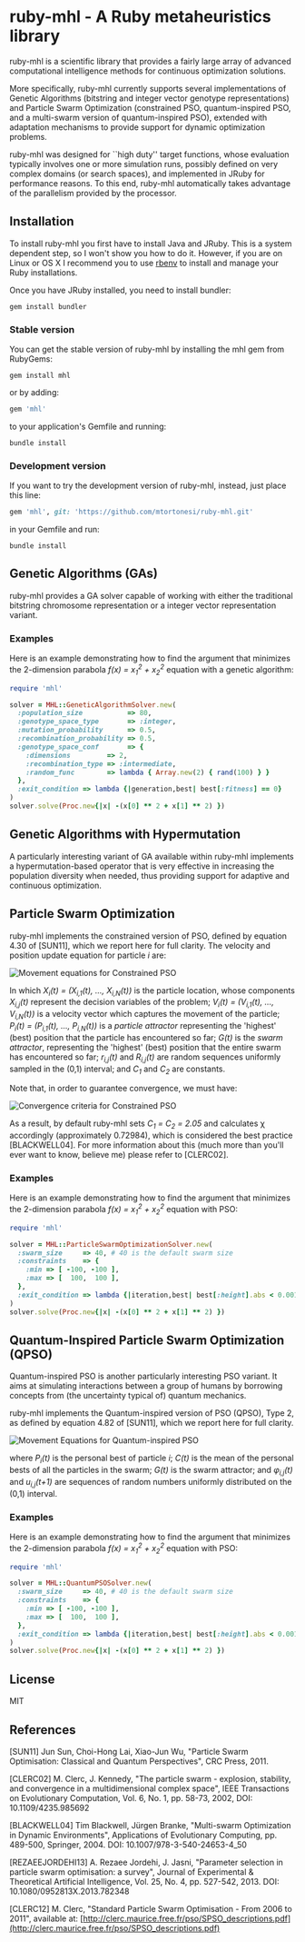 # ruby-mhl - A Ruby metaheuristics library

ruby-mhl is a scientific library that provides a fairly large array of advanced
computational intelligence methods for continuous optimization solutions.

More specifically, ruby-mhl currently supports several implementations of
Genetic Algorithms (bitstring and integer vector genotype representations) and
Particle Swarm Optimization (constrained PSO, quantum-inspired PSO, and a
multi-swarm version of quantum-inspired PSO), extended with adaptation 
mechanisms to provide support for dynamic optimization problems.

ruby-mhl was designed for ``high duty'' target functions, whose evaluation
typically involves one or more simulation runs, possibly defined on very
complex domains (or search spaces), and implemented in JRuby for performance
reasons. To this end, ruby-mhl automatically takes advantage of the parallelism
provided by the processor.


## Installation

To install ruby-mhl you first have to install Java and JRuby. This is a system
dependent step, so I won't show you how to do it. However, if you are on Linux
or OS X I recommend you to use [rbenv](https://github.com/rbenv/rbenv) to
install and manage your Ruby installations.

Once you have JRuby installed, you need to install bundler:

    gem install bundler


### Stable version

You can get the stable version of ruby-mhl by installing the mhl gem from
RubyGems:

    gem install mhl

or by adding:

```ruby
gem 'mhl'
```

to your application's Gemfile and running:

    bundle install

### Development version

If you want to try the development version of ruby-mhl, instead, just place
this line:

```ruby
gem 'mhl', git: 'https://github.com/mtortonesi/ruby-mhl.git'
```

in your Gemfile and run:

    bundle install


## Genetic Algorithms (GAs)

ruby-mhl provides a GA solver capable of working with either the traditional
bitstring chromosome representation or a integer vector representation variant.

### Examples

Here is an example demonstrating how to find the argument that minimizes the
2-dimension parabola _f(x) = x<sub>1</sub><sup>2</sup> +
x<sub>2</sub><sup>2</sup>_ equation with a genetic algorithm:

```ruby
require 'mhl'

solver = MHL::GeneticAlgorithmSolver.new(
  :population_size           => 80,
  :genotype_space_type       => :integer,
  :mutation_probability      => 0.5,
  :recombination_probability => 0.5,
  :genotype_space_conf       => {
    :dimensions         => 2,
    :recombination_type => :intermediate,
    :random_func        => lambda { Array.new(2) { rand(100) } }
  },
  :exit_condition => lambda {|generation,best| best[:fitness] == 0}
)
solver.solve(Proc.new{|x| -(x[0] ** 2 + x[1] ** 2) })
```
## Genetic Algorithms with Hypermutation

A particularly interesting variant of GA available within ruby-mhl implements a
hypermutation-based operator that is very effective in increasing the
population diversity when needed, thus providing support for adaptive and
continuous optimization.


## Particle Swarm Optimization

ruby-mhl implements the constrained version of PSO, defined by equation 4.30 of
[SUN11], which we report here for full clarity. The velocity and position
update equation for particle _i_ are:

<!--
```latex
\begin{aligned}
    V_{i,j}(t+1) =& \; \chi [ V_{i,j}(t) + \\
                  & \quad C_1 * r_{i,j}(t) * (P_{i,j}(t) - X_{i,j}(t)) + \\
                  & \quad C_2 * R_{i,j}(t) * (G_j(t) - X_{i,j}(t)) ] \\
    X_{i,j}(t+1) =& \; X_{i,j}(t) + V_{i,j}(t+1)
\end{aligned}
```
-->

![Movement equations for Constrained PSO](http://mathurl.com/z9zxe8q.png)

In which _X<sub>i</sub>(t) = (X<sub>i,1</sub>(t), ..., X<sub>i,N</sub>(t))_ is
the particle location, whose components _X<sub>i,j</sub>(t)_ represent the
decision variables of the problem; _V<sub>i</sub>(t) = (V<sub>i,1</sub>(t),
..., V<sub>i,N</sub>(t))_ is a velocity vector which captures the movement of
the particle; _P<sub>i</sub>(t) = (P<sub>i,1</sub>(t), ...,
P<sub>i,N</sub>(t))_ is a _particle attractor_ representing the 'highest'
(best) position that the particle has encountered so far; _G(t)_ is the _swarm
attractor_, representing the 'highest' (best) position that the entire swarm
has encountered so far; _r<sub>i,j</sub>(t)_ and _R<sub>i,j</sub>(t)_ are
random sequences uniformly sampled in the (0,1) interval; and _C<sub>1</sub>_
and _C<sub>2</sub>_ are constants.

Note that, in order to guarantee convergence, we must have:

<!--
```latex
\begin{aligned}
    \phi =& C_1 + C_2 > 4\\
    \chi =& \frac{2}{\lvert 2-\phi-\sqrt{\phi^2-4\phi} \rvert}
\end{aligned}
```
-->

![Convergence criteria for Constrained PSO](http://mathurl.com/zjakqww.png)

As a result, by default ruby-mhl sets _C<sub>1</sub> = C<sub>2</sub> = 2.05_
and calculates &chi; accordingly (approximately 0.72984), which is considered
the best practice [BLACKWELL04]. For more information about this (much more
than you'll ever want to know, believe me) please refer to [CLERC02].

### Examples

Here is an example demonstrating how to find the argument that minimizes the
2-dimension parabola _f(x) = x<sub>1</sub><sup>2</sup> +
x<sub>2</sub><sup>2</sup>_ equation with PSO:

```ruby
require 'mhl'

solver = MHL::ParticleSwarmOptimizationSolver.new(
  :swarm_size     => 40, # 40 is the default swarm size
  :constraints    => {
    :min => [ -100, -100 ],
    :max => [  100,  100 ],
  },
  :exit_condition => lambda {|iteration,best| best[:height].abs < 0.001 },
)
solver.solve(Proc.new{|x| -(x[0] ** 2 + x[1] ** 2) })
```


## Quantum-Inspired Particle Swarm Optimization (QPSO)

Quantum-inspired PSO is another particularly interesting PSO variant. It aims
at simulating interactions between a group of humans by borrowing concepts
from (the uncertainty typical of) quantum mechanics.

ruby-mhl implements the Quantum-inspired version of PSO (QPSO), Type 2, as
defined by equation 4.82 of [SUN11], which we report here for full clarity.

<!--
```latex
\begin{equation}
\begin{aligned}
  C_j(t)       &= \frac{1}{M} \sum_{i=1}^{M} P_{i,j}(t) \\
  p_{i,j}(t)   &= \phi_{i,j}(t) P_{i,j}(t) + (1-\phi_{i,j}(t)) G_j(t) \\
  X_{i,j}(t+1) &= p_{i,j}(t) + \alpha \lvert X_{i,j}(t) - C_j(t) \rvert \ln \frac{1}{u_{i,j}(t+1)}
\end{aligned}
\end{equation}
```
-->

![Movement Equations for Quantum-inspired PSO](http://mathurl.com/jkw88ue.png)

where _P<sub>i</sub>(t)_ is the personal best of particle _i_; _C(t)_ is
the mean of the personal bests of all the particles in the swarm; _G(t)_ is the
swarm attractor; and _&phi;<sub>i,j</sub>(t)_ and _u<sub>i,j</sub>(t+1)_ are
sequences of random numbers uniformly distributed on the (0,1) interval.


### Examples

Here is an example demonstrating how to find the argument that minimizes the
2-dimension parabola _f(x) = x<sub>1</sub><sup>2</sup> +
x<sub>2</sub><sup>2</sup>_ equation with PSO:

```ruby
require 'mhl'

solver = MHL::QuantumPSOSolver.new(
  :swarm_size     => 40, # 40 is the default swarm size
  :constraints    => {
    :min => [ -100, -100 ],
    :max => [  100,  100 ],
  },
  :exit_condition => lambda {|iteration,best| best[:height].abs < 0.001 },
)
solver.solve(Proc.new{|x| -(x[0] ** 2 + x[1] ** 2) })
```


## License

MIT


## References

[SUN11] Jun Sun, Choi-Hong Lai, Xiao-Jun Wu, "Particle Swarm Optimisation:
Classical and Quantum Perspectives", CRC Press, 2011.

[CLERC02] M. Clerc, J. Kennedy, "The particle swarm - explosion,
stability, and convergence in a multidimensional complex space", IEEE
Transactions on Evolutionary Computation, Vol. 6, No. 1, pp. 58-73,
2002, DOI: 10.1109/4235.985692

[BLACKWELL04] Tim Blackwell, Jürgen Branke, "Multi-swarm Optimization in
Dynamic Environments", Applications of Evolutionary Computing, pp. 489-500,
Springer, 2004. DOI: 10.1007/978-3-540-24653-4_50

[REZAEEJORDEHI13] A. Rezaee Jordehi, J. Jasni, "Parameter selection in particle
swarm optimisation: a survey", Journal of Experimental & Theoretical Artificial
Intelligence, Vol. 25, No. 4, pp. 527-542, 2013. DOI: 10.1080/0952813X.2013.782348

[CLERC12] M. Clerc, "Standard Particle Swarm Optimisation - From 2006 to 2011",
available at: [http://clerc.maurice.free.fr/pso/SPSO_descriptions.pdf](http://clerc.maurice.free.fr/pso/SPSO_descriptions.pdf)
